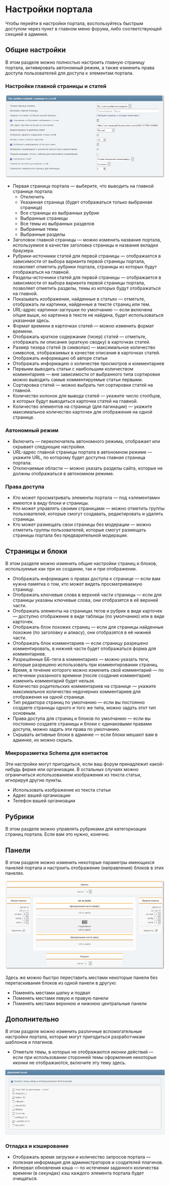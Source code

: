 # Настройки портала
Чтобы перейти в настройки портала, воспользуйтесь быстрым доступом через пункт в главном меню форума, либо соответствующей секцией в админке.

## Общие настройки
В этом разделе можно полностью настроить главную страницу портала, активировать автономный режим, а также изменить права доступа пользователей для доступа к элементам портала.

### Настройки главной страницы и статей

![](basic.png)

* Первая страница портала — выберите, что выводить на главной странице портала:
    * Отключить
    * Указанная страница (будет отображаться только выбранная страница)
    * Все страницы из выбранных рубрик
    * Выбранные страницы
    * Все темы из выбранных разделов
    * Выбранные темы
    * Выбранные разделы
* Заголовок главной страницы — можно изменить название портала, используемое в качестве заголовка страницы и названия вкладки браузера.
* Рубрики-источники статей для первой страницы — отображается в зависимости от выбора варианта первой страницы портала, позволяет отметить рубрики портала, страницы из которых будут отображаться на главной.
* Разделы-источники статей для первой страницы — отображается в зависимости от выбора варианта первой страницы портала, позволяет отметить разделы, темы из которых будут отображаться на главной.
* Показывать изображения, найденные в статьях — отметьте, отображать ли картинки, найденные в тексте страниц или тем.
* URL-адрес картинки-заглушки по умолчанию — если включена опция выше, но картинка в тексте не найдена, будет использоваться указанная здесь.
* Формат времени в карточках статей — можно изменить формат времени.
* Отображать краткое содержание (тизер) статей — отметьте, отображать ли описание (краткую сводку) в карточках статей.
* Размер тизера статей (в символах) — максимальное количество символов, отображаемых в качестве описания в карточках статей.
* Отображать информацию об авторе статьи
* Отображать информацию о количестве просмотров и комментариев
* Первыми выводить статьи с наибольшим количеством комментариев — вне зависимости от выбранного типа сортировки можно выводить самые комментируемые статьи первыми.
* Сортировка статей — можно выбрать тип сортировки статей на главной.
* Количество колонок для вывода статей — укажите число столбцов, в которых будут выводиться карточки статей на главной.
* Количество элементов на странице (для пагинации) — укажите максимальное количество карточек для отображения на одной странице.

### Автономный режим

* Включить — переключатель автономного режима, отображает или скрывает следующие настройки.
* URL-адрес главной страницы портала в автономном режиме — укажите URL, по которому будет доступна главная страница портала.
* Отключаемые области — можно указать разделы сайта, которые не должны отображаться в автономном режиме.

### Права доступа

* Кто может просматривать элементы портала — под «элементами» имеются в виду блоки и страницы.
* Кто может управлять своими страницами — можно отметить группы пользователей, которые смогут создавать, редактировать и удалять страницы.
* Кто может размещать свои страницы без модерации — можно отметить группы пользователей, которые смогут размещать страницы портала без предварительной модерации.

## Страницы и блоки
В этом разделе можно изменить общие настройки страниц и блоков, используемые как при их создании, так и при отображении.

* Отображать информацию о правах доступа к странице — если вам нужна памятка о том, кто может видеть просматриваемую страницу.
* Отображать ключевые слова в верхней части страницы — если для страницы указаны ключевые слова, они отобразятся в её верхней части.
* Отображать элементы на страницах тегов и рубрик в виде карточек — доступно отображение в виде таблицы (по умолчанию) или в виде карточек.
* Отображать блок похожих страниц — если для страницы найденные похожие (по заголовку и алиасу), они отобразятся в её нижней части.
* Отображать блок комментариев — если страницу разрешено комментировать, в нижней части будет отображаться форма для комментариев.
* Разрешённые ББ-теги в комментариях — можно указать теги, которые разрешено использовать при комментировании страниц.
* Время, в течение которого можно изменить свой комментарий — по истечении указанного времени (после создания комментария) изменить комментарий будет нельзя.
* Количество родительских комментариев на странице — укажите максимальное количество недочерних комментариев для отображения на одной странице.
* Тип редактора страниц по умолчанию — если вы постоянно создаете страницы одного и того же типа, можно задать этот тип основным.
* Права доступа для страниц и блоков по умолчанию — если вы постоянно создаете страницы и блоки с одинаковыми правами доступа, можно задать эти права по умолчанию.
* Скрывать активные блоки в админке — если блоки мешают вам в админке, их можно скрыть.

### Микроразметка Schema для контактов
Эти настройки могут пригодиться, если ваш форум принадлежит какой-нибудь фирме или организации. В остальных случаях можно ограничиться использованием изображения из текста статьи, игнорируя другие пункты.

* Использовать изображение из текста статьи
* Адрес вашей организации
* Телефон вашей организации

## Рубрики
В этом разделе можно управлять рубриками для категоризации страниц портала. Если вам это нужно, конечно.

## Панели
В этом разделе можно изменить некоторые параметры имеющихся панелей портала и настроить отображение (направление) блоков в этих панелях.

![](panels.png)

Здесь же можно быстро переставить местами некоторые панели без перетаскивания блоков из одной панели в другую:
* Поменять местами шапку и подвал
* Поменять местами левую и правую панели
* Поменять местами верхнюю и нижнюю центральные панели

## Дополнительно
В этом разделе можно изменить различные вспомогательные настройки портала, которые могут пригодиться разработчикам шаблонов и плагинов.

* Отметьте темы, в которых не отображаются иконки действий — если при использовании сторонней темы оформления некоторые иконки не отображаются, включите эту тему здесь.

![](misc.png)

### Отладка и кэширование

* Отображать время загрузки и количество запросов портала — полезная информация для администраторов и создателей плагинов.
* Интервал обновления кэша — по истечении заданного количества времени (в секундах) кэш каждого элемента портала будет очищаться.